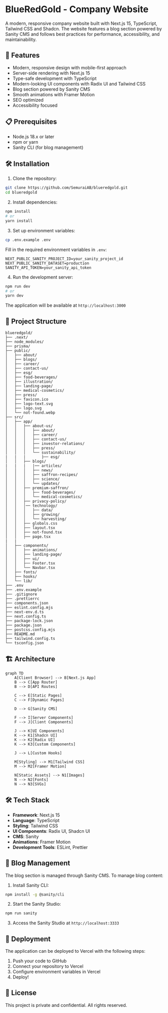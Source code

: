 # BlueRedGold - Company Website

A modern, responsive company website built with Next.js 15, TypeScript, Tailwind CSS and Shadcn. The website features a blog section powered by Sanity CMS and follows best practices for performance, accessibility, and maintainability.

## 🚀 Features

- Modern, responsive design with mobile-first approach
- Server-side rendering with Next.js 15
- Type-safe development with TypeScript
- Modern-looking UI components with Radix UI and Tailwind CSS
- Blog section powered by Sanity CMS
- Smooth animations with Framer Motion
- SEO optimized
- Accessibility focused

## 📋 Prerequisites

- Node.js 18.x or later
- npm or yarn
- Sanity CLI (for blog management)

## 🛠️ Installation

1. Clone the repository:

```bash
git clone https://github.com/SemuraiAB/blueredgold.git
cd blueredgold
```

2. Install dependencies:

```bash
npm install
# or
yarn install
```

3. Set up environment variables:

```bash
cp .env.example .env
```

Fill in the required environment variables in `.env`:

```
NEXT_PUBLIC_SANITY_PROJECT_ID=your_sanity_project_id
NEXT_PUBLIC_SANITY_DATASET=production
SANITY_API_TOKEN=your_sanity_api_token
```

4. Run the development server:

```bash
npm run dev
# or
yarn dev
```

The application will be available at `http://localhost:3000`

## 📁 Project Structure

```
blueredgold/
├── .next/
├── node_modules/
├── prisma/
├── public/
│   ├── about/
│   ├── blogs/
│   ├── career/
│   ├── contact-us/
│   ├── esg/
│   ├── food-beverages/
│   ├── illustration/
│   ├── landing-page/
│   ├── medical-cosmetics/
│   ├── press/
│   ├── favicon.ico
│   ├── logo-text.svg
│   ├── logo.svg
│   └── not-found.webp
├── src/
│   ├── app/
│   │   ├── about-us/
│   │   │   ├── about/
│   │   │   ├── career/
│   │   │   ├── contact-us/
│   │   │   ├── investor-relations/
│   │   │   ├── press/
│   │   │   └── sustainability/
|   |   |       ├── esg/
│   │   ├── blogs/
|   |   |   |── articles/
│   │   │   ├── news/
│   │   │   ├── saffron-recipes/
│   │   │   ├── science/
│   │   │   └── updates/
│   │   ├── premium-saffron/
│   │   │   ├── food-beverages/
│   │   │   └── medical-cosmetics/
│   │   ├── privacy-policy/
│   │   │── technology/
│   │   │   ├── data/
│   │   │   ├── growing/
│   │   │   └── harvesting/
│   │   ├── globals.css
│   │   ├── layout.tsx
│   │   ├── not-found.tsx
│   │   ├── page.tsx
|   |
│   ├── components/
│   │   ├── animations/
│   │   ├── landing-page/
│   │   ├── ui/
│   │   ├── Footer.tsx
│   │   └── Navbar.tsx
│   ├── fonts/
│   ├── hooks/
│   └── lib/
├── .env
├── .env.example
├── .gitignore
├── .prettierrc
├── components.json
├── eslint.config.mjs
├── next-env.d.ts
├── next.config.ts
├── package-lock.json
├── package.json
├── postcss.config.mjs
├── README.md
├── tailwind.config.ts
└── tsconfig.json
```

## 🏗️ Architecture

```mermaid
graph TD
    A[Client Browser] --> B[Next.js App]
    B --> C[App Router]
    B --> D[API Routes]

    C --> E[Static Pages]
    C --> F[Dynamic Pages]

    D --> G[Sanity CMS]

    F --> I[Server Components]
    F --> J[Client Components]

    J --> K[UI Components]
    K --> K1[Shadcn UI]
    K --> K2[Radix UI]
    K --> K3[Custom Components]

    J --> L[Custom Hooks]

    M[Styling] --> M1[Tailwind CSS]
    M --> M2[Framer Motion]

    N[Static Assets] --> N1[Images]
    N --> N2[Fonts]
    N --> N3[SVGs]
```

## 🛠️ Tech Stack

- **Framework**: Next.js 15
- **Language**: TypeScript
- **Styling**: Tailwind CSS
- **UI Components**: Radix UI, Shadcn UI
- **CMS**: Sanity
- **Animations**: Framer Motion
- **Development Tools**: ESLint, Prettier

## 📝 Blog Management

The blog section is managed through Sanity CMS. To manage blog content:

1. Install Sanity CLI:

```bash
npm install -g @sanity/cli
```

2. Start the Sanity Studio:

```bash
npm run sanity
```

3. Access the Sanity Studio at `http://localhost:3333`

## 🚀 Deployment

The application can be deployed to Vercel with the following steps:

1. Push your code to GitHub
2. Connect your repository to Vercel
3. Configure environment variables in Vercel
4. Deploy!

## 📄 License

This project is private and confidential. All rights reserved.
